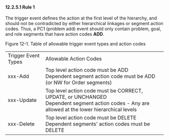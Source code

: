 #### 12.2.5.1 Rule 1

The trigger event defines the action at the first level of the hierarchy, and should not be contradicted by either hierarchical linkages or segment action codes. Thus, a PC1 (problem add) event should only contain problem, goal, and role segments that have action codes **ADD**.

Figure 12-1. Table of allowable trigger event types and action codes

|     |     |
| --- | --- |
| Trigger Event Types | Allowable Action Codes |
| xxx-Add | Top level action code must be ADD<br> Dependent segment action code must be ADD (or NW for Order segments) |
| xxx-Update | Top level action code must be CORRECT, UPDATE, or UNCHANGED<br> Dependent segment action codes - Any are allowed at the lower hierarchical levels |
| xxx-Delete | Top level action code must be DELETE<br> Dependent segments' action codes must be DELETE |
